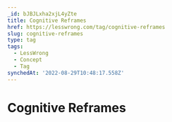```yaml
---
_id: bJBJLxha2xjL4yZte
title: Cognitive Reframes
href: https://lesswrong.com/tag/cognitive-reframes
slug: cognitive-reframes
type: tag
tags:
  - LessWrong
  - Concept
  - Tag
synchedAt: '2022-08-29T10:48:17.558Z'
---
```


# Cognitive Reframes
